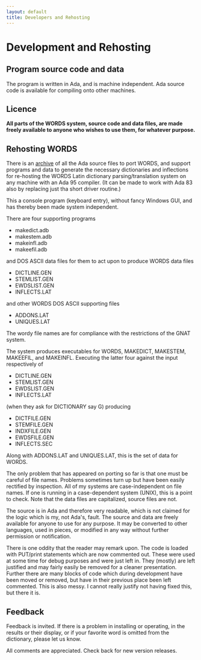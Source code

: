 ```yaml
---
layout: default
title: Developers and Rehosting
---
```


Development and Rehosting
=========================


Program source code and data
----------------------------


The program is written in Ada, and is machine independent.  Ada source
code is available for compiling onto other machines.


Licence
-------

<B>All parts of the WORDS system, source code and data files, are made freely
available to anyone who wishes to use them, for whatever purpose.</B>

Rehosting WORDS
---------------

There is an [archive](https://github.com/mk270/whitakers-words/) 
of all the Ada source files to port WORDS, and
support programs and data to generate the necessary dictionaries and
inflections for re-hosting the WORDS Latin dictionary
parsing/translation system on any machine with an Ada 95 compiler.  (It
can be made to work with Ada 83 also by replacing just tha short driver routine.)


This a console program (keyboard entry), without fancy Windows GUI, and has
thereby been made system independent.

There are four supporting programs

  * makedict.adb
  * makestem.adb
  * makeinfl.adb
  * makeefil.adb

and DOS ASCII data files for them to act upon to produce WORDS data files

  * DICTLINE.GEN
  * STEMLIST.GEN
  * EWDSLIST.GEN
  * INFLECTS.LAT

and other WORDS DOS ASCII supporting files

  * ADDONS.LAT
  * UNIQUES.LAT

The wordy file names are for
compliance with the restrictions of the GNAT system.

The system produces executables for WORDS, MAKEDICT, MAKESTEM,
MAKEEFIL, and MAKEINFL.  Executing the latter four against the input
respectively of

  * DICTLINE.GEN
  * STEMLIST.GEN
  * EWDSLIST.GEN
  * INFLECTS.LAT

(when they ask for DICTIONARY say G) producing

  * DICTFILE.GEN
  * STEMFILE.GEN
  * INDXFILE.GEN
  * EWDSFILE.GEN
  * INFLECTS.SEC

Along with ADDONS.LAT and UNIQUES.LAT, this is the set of data for WORDS.

The only problem that has appeared on porting so far is that one must be
careful of file names.  Problems sometimes turn up but have been easily
rectified by inspection.  All of my systems are case-independent on file
names.  If one is running in a case-dependent system (UNIX), this is a
point to check.  Note that the data files are capitalized, source files
are not.


The source is in Ada and therefore very readable, which is not claimed for the
logic which is my, not Ada's, fault.  The source and data are freely available
for anyone to use for any purpose.  It may be converted to other
languages, used in pieces, or modified in any way without further permission
or notification.

There is one oddity that the reader may remark upon.  The code is loaded
with PUT/print statements which are now commented out.   These were used at
some time for debug purposes and were just left in.  They (mostly) are left
justified and may fairly easily be removed for a cleaner presentation.
Further there are many blocks of code which during development have been
moved or removed, but have in their previous place been left commented.
This is also messy.  I cannot really justify not having fixed this, but there it is.

Feedback
--------

Feedback is invited.  If there is a problem in installing or operating, in
the results or their display, or if your favorite word is omitted from the
dictionary, please let us know.

All comments are appreciated.  Check back for new version releases.
